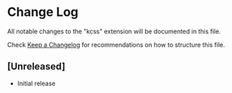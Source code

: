 # Change Log

All notable changes to the "kcss" extension will be documented in this file.

Check [Keep a Changelog](http://keepachangelog.com/) for recommendations on how to structure this file.

## [Unreleased]

- Initial release